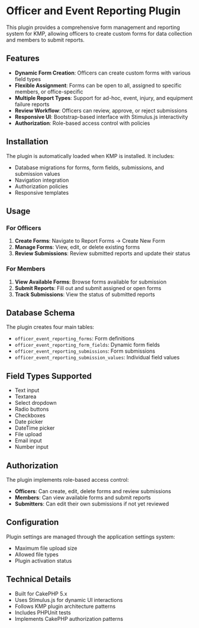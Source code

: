 # Officer and Event Reporting Plugin

This plugin provides a comprehensive form management and reporting system for KMP, allowing officers to create custom forms for data collection and members to submit reports.

## Features

- **Dynamic Form Creation**: Officers can create custom forms with various field types
- **Flexible Assignment**: Forms can be open to all, assigned to specific members, or office-specific
- **Multiple Report Types**: Support for ad-hoc, event, injury, and equipment failure reports
- **Review Workflow**: Officers can review, approve, or reject submissions
- **Responsive UI**: Bootstrap-based interface with Stimulus.js interactivity
- **Authorization**: Role-based access control with policies

## Installation

The plugin is automatically loaded when KMP is installed. It includes:

- Database migrations for forms, form fields, submissions, and submission values
- Navigation integration
- Authorization policies
- Responsive templates

## Usage

### For Officers

1. **Create Forms**: Navigate to Report Forms → Create New Form
2. **Manage Forms**: View, edit, or delete existing forms
3. **Review Submissions**: Review submitted reports and update their status

### For Members

1. **View Available Forms**: Browse forms available for submission
2. **Submit Reports**: Fill out and submit assigned or open forms
3. **Track Submissions**: View the status of submitted reports

## Database Schema

The plugin creates four main tables:

- `officer_event_reporting_forms`: Form definitions
- `officer_event_reporting_form_fields`: Dynamic form fields
- `officer_event_reporting_submissions`: Form submissions
- `officer_event_reporting_submission_values`: Individual field values

## Field Types Supported

- Text input
- Textarea
- Select dropdown
- Radio buttons
- Checkboxes
- Date picker
- DateTime picker
- File upload
- Email input
- Number input

## Authorization

The plugin implements role-based access control:

- **Officers**: Can create, edit, delete forms and review submissions
- **Members**: Can view available forms and submit reports
- **Submitters**: Can edit their own submissions if not yet reviewed

## Configuration

Plugin settings are managed through the application settings system:

- Maximum file upload size
- Allowed file types
- Plugin activation status

## Technical Details

- Built for CakePHP 5.x
- Uses Stimulus.js for dynamic UI interactions
- Follows KMP plugin architecture patterns
- Includes PHPUnit tests
- Implements CakePHP authorization patterns